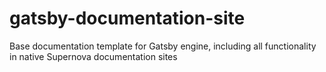 # gatsby-documentation-site
Base documentation template for Gatsby engine, including all functionality in native Supernova documentation sites
